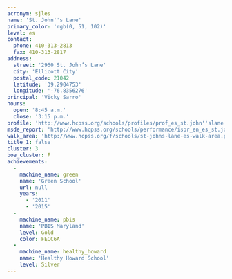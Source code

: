 ```yaml
---
acronym: sjles
name: 'St. John''s Lane'
primary_color: 'rgb(0, 51, 102)'
level: es
contact:
  phone: 410-313-2813
  fax: 410-313-2817
address:
  street: '2960 St. John’s Lane'
  city: 'Ellicott City'
  postal_code: 21042
  latitude: '39.2904753'
  longitude: '-76.8356276'
principal: 'Vicky Sarro'
hours:
  open: '8:45 a.m.'
  close: '3:15 p.m.'
profile: 'http://www.hcpss.org/schools/profiles/prof_es_st.john''slane.pdf'
msde_report: 'http://www.hcpss.org/schools/performance/ispr_en_es_st.john''slane.pdf'
walk_area: 'http://www.hcpss.org/f/schools/st-johns-lane-es-walk-area.pdf'
title_1: false
cluster: 3
boe_cluster: F
achievements:
  -
    machine_name: green
    name: 'Green School'
    url: null
    years:
      - '2011'
      - '2015'
  -
    machine_name: pbis
    name: 'PBIS Maryland'
    level: Gold
    color: FECC6A
  -
    machine_name: healthy_howard
    name: 'Healthy Howard School'
    level: Silver
---
```

